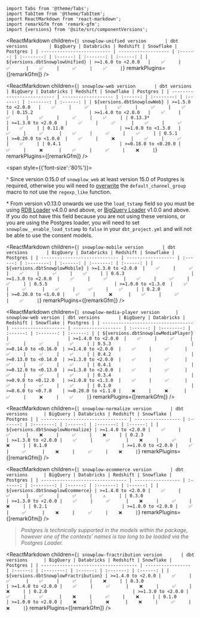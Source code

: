 ```mdx-code-block
import Tabs from '@theme/Tabs';
import TabItem from '@theme/TabItem';
import ReactMarkdown from 'react-markdown';
import remarkGfm from 'remark-gfm';
import {versions} from '@site/src/componentVersions';
```

<!-- Note the following tables are wrapped in the additional tags to correctly render the package version, but work the same as normal markdown tables -->

<Tabs groupId="dbt-packages" queryString>

<TabItem value="unified" label="Snowplow Unified" default>


<ReactMarkdown children={`
| snowplow-unified version       | dbt versions        | BigQuery | Databricks | Redshift | Snowflake | Postgres |
| -------------------------- | ------------------- | :------: | :--------: | :------: | :-------: | :------: |
| ${versions.dbtSnowplowUnified} | >=1.6.0 to <2.0.0   |    ✅     |     ✅      |    ✅     |     ✅     |    ✅     |
`} remarkPlugins={[remarkGfm]} />


</TabItem>

<TabItem value="web" label="Snowplow Web" default>


<ReactMarkdown children={`
| snowplow-web version       | dbt versions        | BigQuery | Databricks | Redshift | Snowflake | Postgres |
| -------------------------- | ------------------- | :------: | :--------: | :------: | :-------: | :------: |
| ${versions.dbtSnowplowWeb} | >=1.5.0 to <2.0.0   |    ✅     |     ✅      |    ✅     |     ✅     |    ✅     |
| 0.15.2                     | >=1.4.0 to <2.0.0   |    ✅     |     ✅      |    ✅     |     ✅     |    ✅     |
| 0.13.3*                     | >=1.3.0 to <2.0.0   |    ✅     |     ✅      |    ✅     |     ✅     |    ✅     |
| 0.11.0                     | >=1.0.0 to <1.3.0   |    ✅     |     ✅      |    ✅     |     ✅     |    ✅     |
| 0.5.1                      | >=0.20.0 to <1.0.0  |    ✅     |     ❌      |    ✅     |     ✅     |    ✅     |
| 0.4.1                      | >=0.18.0 to <0.20.0 |    ✅     |     ❌      |    ✅     |     ✅     |    ❌     |
`} remarkPlugins={[remarkGfm]} />

<span style={{'font-size':'80%'}}>

^ Since version 0.15.0 of `snowplow_web` at least version 15.0 of Postgres is required, otherwise you will need to [overwrite](/docs/modeling-your-data/modeling-your-data-with-dbt/dbt-operation/macros-and-keys/index.md#overriding-macros) the `default_channel_group` macro to not use the `regexp_like` function.

\* From version v0.13.0 onwards we use the `load_tstamp` field so you must be using [RDB Loader](/docs/pipeline-components-and-applications/loaders-storage-targets/snowplow-rdb-loader/index.md) v4.0.0 and above, or [BigQuery Loader](/docs/pipeline-components-and-applications/loaders-storage-targets/snowplow-rdb-loader/index.md) v1.0.0 and above. If you do not have this field because you are not using these versions, or you are using the Postgres loader, you will need to set `snowplow__enable_load_tstamp` to `false` in your `dbt_project.yml` and will not be able to use the consent models.
</span>

</TabItem>
<TabItem value="mobile" label="Snowplow Mobile">

<ReactMarkdown children={`
| snowplow-mobile version       | dbt versions       | BigQuery | Databricks | Redshift | Snowflake | Postgres |
| ----------------------------- | ------------------ | :------: | :--------: | :------: | :-------: | :------: |
| ${versions.dbtSnowplowMobile} | >=1.3.0 to <2.0.0  |    ✅     |     ✅      |    ✅     |     ✅     |    ✅     |
| 0.6.3                         | >=1.3.0 to <2.0.0  |    ✅     |     ✅      |    ✅     |     ✅     |    ✅     |
| 0.5.5                         | >=1.0.0 to <1.3.0  |    ✅     |     ✅      |    ✅     |     ✅     |    ✅     |
| 0.2.0                         | >=0.20.0 to <1.0.0 |    ✅     |     ❌      |    ✅     |     ✅     |    ✅     |
`} remarkPlugins={[remarkGfm]} />

</TabItem>
<TabItem value="media" label="Snowplow Media Player">

<ReactMarkdown children={`
| snowplow-media-player version      | snowplow-web version | dbt versions       | BigQuery | Databricks | Redshift | Snowflake | Postgres |
| ---------------------------------- | -------------------- | ------------------ | :------: | :--------: | :------: | :-------: | :------: |
| ${versions.dbtSnowplowMediaPlayer} |                      | >=1.4.0 to <2.0.0  |    ✅     |     ✅      |    ✅     |     ✅     |    ✅     |
| 0.5.3                              | >=0.14.0 to <0.16.0  | >=1.4.0 to <2.0.0  |    ✅     |     ✅      |    ✅     |     ✅     |    ✅     |
| 0.4.2                              | >=0.13.0 to <0.14.0  | >=1.3.0 to <2.0.0  |    ✅     |     ✅      |    ✅     |     ✅     |    ✅     |
| 0.4.1                              | >=0.12.0 to <0.13.0  | >=1.3.0 to <2.0.0  |    ✅     |     ✅      |    ✅     |     ✅     |    ✅     |
| 0.3.4                              | >=0.9.0 to <0.12.0   | >=1.0.0 to <1.3.0  |    ✅     |     ✅      |    ✅     |     ✅     |    ✅     |
| 0.1.0                              | >=0.6.0 to <0.7.0    | >=0.20.0 to <1.1.0 |    ❌     |     ❌      |    ✅     |     ❌     |    ✅     |
`} remarkPlugins={[remarkGfm]} />

</TabItem>
<TabItem value="normalize" label="Snowplow Normalize">

<ReactMarkdown children={`
| snowplow-normalize version       | dbt versions      | BigQuery | Databricks | Redshift | Snowflake | Postgres |
| -------------------------------- | ----------------- | :------: | :--------: | :------: | :-------: | :------: |
| ${versions.dbtSnowplowNormalize} | >=1.4.0 to <2.0.0 |    ✅     |     ✅      |    ❌     |     ✅     |    ❌     |
| 0.2.3                            | >=1.3.0 to <2.0.0 |    ✅     |     ✅      |    ❌     |     ✅     |    ❌     |
| 0.1.0                            | >=1.0.0 to <2.0.0 |    ✅     |     ✅      |    ❌     |     ✅     |    ❌     |
`} remarkPlugins={[remarkGfm]} />

</TabItem>
<TabItem value="ecommerce" label="Snowplow E-commerce">

<ReactMarkdown children={`
| snowplow-ecommerce version       | dbt versions      | BigQuery | Databricks | Redshift | Snowflake | Postgres |
| -------------------------------- | ----------------- | :------: | :--------: | :------: | :-------: | :------: |
| ${versions.dbtSnowplowEcommerce} | >=1.4.0 to <2.0.0 |    ✅     |     ✅      |    ✅     |     ✅     |    ⚠️     |
| 0.3.0                            | >=1.3.0 to <2.0.0 |    ✅     |     ✅      |    ❌     |     ✅     |    ❌     |
| 0.2.1                            | >=1.0.0 to <2.0.0 |    ✅     |     ✅      |    ❌     |     ✅     |    ❌     |
`} remarkPlugins={[remarkGfm]} />

> _Postgres is technically supported in the models within the package, however one of the contexts’ names is too long to be loaded via the Postgres Loader._


</TabItem>

<TabItem value="fractribution" label="Snowplow Fractribution">

<ReactMarkdown children={`
| snowplow-fractribution version       | dbt versions      | BigQuery | Databricks | Redshift | Snowflake | Postgres |
| ------------------------------------ | ----------------- | :------: | :--------: | :------: | :-------: | :------: |
| ${versions.dbtSnowplowFractribution} | >=1.4.0 to <2.0.0 |    ✅     |     ✅      |    ✅     |     ✅     |    ❌     |
| 0.3.0                                | >=1.4.0 to <2.0.0 |    ✅     |     ✅      |    ❌     |     ✅     |    ❌     |
| 0.2.0                                | >=1.3.0 to <2.0.0 |    ✅     |     ✅      |    ❌     |     ✅     |    ❌     |
| 0.1.0                                | >=1.0.0 to <2.0.0 |    ❌     |     ❌      |    ❌     |     ✅     |    ❌     |
`} remarkPlugins={[remarkGfm]} />

</TabItem>
</Tabs>
